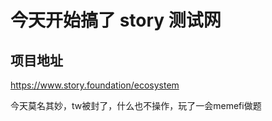 # 今天开始搞了 story 测试网

## 项目地址
https://www.story.foundation/ecosystem

今天莫名其妙，tw被封了，什么也不操作，玩了一会memefi做题